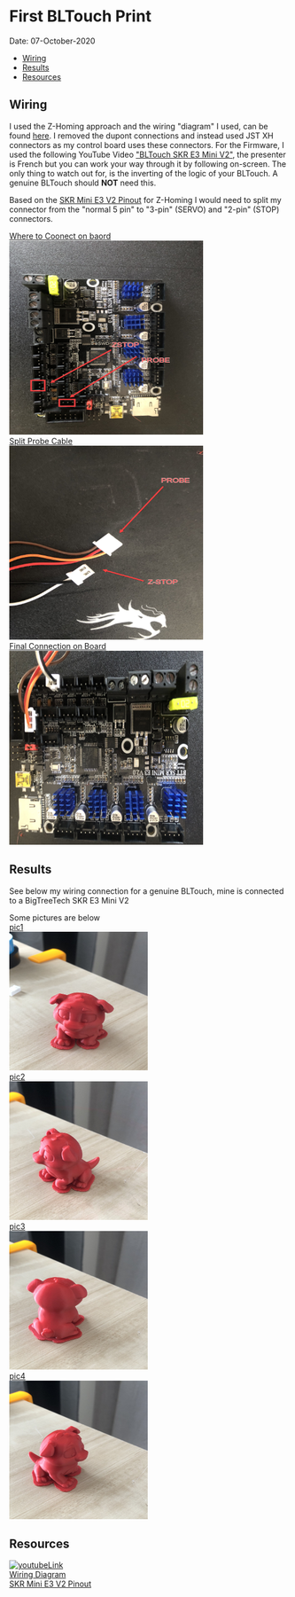 # First BLTouch Print

Date: 07-October-2020

  - [Wiring](#wiring)
  - [Results](#results)
  - [Resources](#resources)

## Wiring  

I used the Z-Homing approach and the wiring "diagram" I used, can be found [here](https://github.com/bigtreetech/BIGTREETECH-SKR-mini-E3/blob/master/hardware/BTT%20SKR%20MINI%20E3%20V2.0/Hardware/bltouch-2.0-2.jpg). I removed the dupont connections and instead used JST XH connectors as my control board uses these connectors. For the Firmware, I used the following YouTube Video ["BLTouch SKR E3 Mini V2"](http://www.youtube.com/watch?v=1NhAo3xR9HY), the presenter is French but you can work your way through it by following on-screen. The only thing to watch out for, is the inverting of the logic of your BLTouch. A genuine BLTouch should **NOT** need this.  

Based on the [SKR Mini E3 V2 Pinout](https://github.com/bigtreetech/BIGTREETECH-SKR-mini-E3/blob/master/hardware/BTT%20SKR%20MINI%20E3%20V2.0/Hardware/BTT%20SKR%20MINI%20E3%20V2.0-PIN.pdf) for Z-Homing I would need to split my connector from the "normal 5 pin" to "3-pin" (SERVO) and "2-pin" (STOP) connectors.

[Where to Coonect on baord](pics/IMG_7236.jpg)  
<img src="pics/IMG_7236.jpg" alt="EmptyBoard" title="EmptyBoard" width="350" height="350" />  
[Split Probe Cable](pics/IMG_7237.jpg)  
<img src="pics/IMG_7237.jpg" alt="SplitProbe" title="SplitProbe" width="350" height="350" />  
[Final Connection on Board](pics/IMG_7238.jpg)  
<img src="pics/IMG_7238.jpg" alt="FinalConnections" title="FinalConnections" width="350" height="350" />
## Results  

See below my wiring connection for a genuine BLTouch, mine is connected to a BigTreeTech SKR E3 Mini V2

Some pictures are below  
[pic1](pics/IMG_7229.jpg)  
<img src="pics/IMG_7229.jpg" alt="BLTouchPrint1" title="BLTouchPrint1" width="250" height="250" />  
[pic2](pics/IMG_7230.jpg)   
<img src="pics/IMG_7230.jpg" alt="BLTouchPrint2" title="BLTouchPrint2" width="250" height="250" />  
[pic3](pics/IMG_7231.jpg)  
<img src="pics/IMG_7231.jpg" alt="BLTouchPrint3" title="BLTouchPrint3" width="250" height="250" />  
[pic4](pics/IMG_7232.jpg)  
<img src="pics/IMG_7232.jpg" alt="BLTouchPrint4" title="BLTouchPrint4" width="250" height="250" />  


## Resources
[![youtubeLink](http://img.youtube.com/vi/1NhAo3xR9HY/0.jpg)](http://www.youtube.com/watch?v=1NhAo3xR9HY "BLTouch SKR E3 Mini V2")  
[Wiring Diagram](https://github.com/bigtreetech/BIGTREETECH-SKR-mini-E3/blob/master/hardware/BTT%20SKR%20MINI%20E3%20V2.0/Hardware/bltouch-2.0-2.jpg)   
[SKR Mini E3 V2 Pinout](https://github.com/bigtreetech/BIGTREETECH-SKR-mini-E3/blob/master/hardware/BTT%20SKR%20MINI%20E3%20V2.0/Hardware/BTT%20SKR%20MINI%20E3%20V2.0-PIN.pdf)